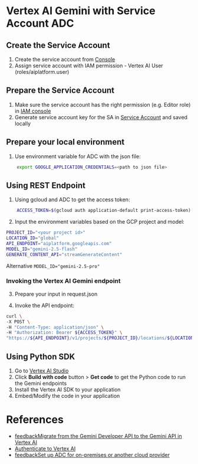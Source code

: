 # Vertex AI Gemini with Service Account ADC

## Create the Service Account

1. Create the service account from [Console](https://cloud.google.com/iam/docs/service-accounts-create#console)
2. Assign service account with IAM permission - Vertex AI User (roles/aiplatform.user)

## Prepare the Service Account

1. Make sure the service account has the right permission (e.g. Editor role) in [IAM console](https://console.cloud.google.com/iam-admin/iam)
2. Generate service account key for the SA in [Service Account](https://console.cloud.google.com/iam-admin/serviceaccounts) and saved locally

## Prepare your local environment

1. Use environment variable for ADC with the json file:

```bash
    export GOOGLE_APPLICATION_CREDENTIALS=<path to json file>
```

## Using REST Endpoint

1. Using gcloud and ADC to get the access token:

```bash
    ACCESS_TOKEN=$(gcloud auth application-default print-access-token)
```

2. Input the environment variables based on the GCP project and model:

```bash
PROJECT_ID="<your project id>"
LOCATION_ID="global"
API_ENDPOINT="aiplatform.googleapis.com"
MODEL_ID="gemini-2.5-flash"
GENERATE_CONTENT_API="streamGenerateContent"
```

Alternative `MODEL_ID="gemini-2.5-pro"`

### Invoking the Vertex AI Gemini endpoint

3. Prepare your input in request.json

4. Invoke the API endpoint:

```bash
curl \
-X POST \
-H "Content-Type: application/json" \
-H "Authorization: Bearer ${ACCESS_TOKEN}" \
"https://${API_ENDPOINT}/v1/projects/${PROJECT_ID}/locations/${LOCATION_ID}/publishers/google/models/${MODEL_ID}:${GENERATE_CONTENT_API}" -d '@request.json'
```

## Using Python SDK

1. Go to [Vertex AI Studio](https://console.cloud.google.com/vertex-ai/studio/)
2. Click **Build with code** button > **Get code** to get the Python code to run the Gemini endpoints
3. Install the Vertex AI SDK to your application
4. Embed/Modify the code in your application

# References

- [feedbackMigrate from the Gemini Developer API to the Gemini API in Vertex AI](https://cloud.google.com/vertex-ai/generative-ai/docs/migrate/migrate-google-ai)
- [Authenticate to Vertex AI](https://cloud.google.com/vertex-ai/docs/authentication)
- [feedbackSet up ADC for on-premises or another cloud provider](https://cloud.google.com/docs/authentication/set-up-adc-on-premises)

